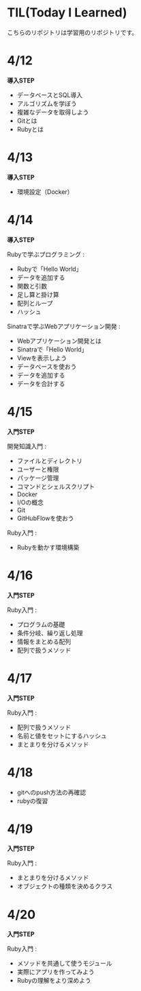 # TIL(Today I Learned)

こちらのリポジトリは学習用のリポジトリです。

# 4/12
 **導入STEP**
 - データベースとSQL導入
 - アルゴリズムを学ぼう
 - 複雑なデータを取得しよう
 - Gitとは
 - Rubyとは
 
 # 4/13
 **導入STEP**
 - 環境設定（Docker）

 # 4/14
 **導入STEP**
 
Rubyで学ぶプログラミング :
- Rubyで「Hello World」
- データを追加する
- 関数と引数
- 足し算と掛け算
- 配列とループ
- ハッシュ

Sinatraで学ぶWebアプリケーション開発 :
- Webアプリケーション開発とは
- Sinatraで「Hello World」
- Viewを表示しよう
- データベースを使おう
- データを追加する
- データを合計する

# 4/15
**入門STEP**

開発知識入門 :
- ファイルとディレクトリ
- ユーザーと権限
- パッケージ管理
- コマンドとシェルスクリプト
- Docker
- I/Oの概念
- Git
- GitHubFlowを使おう

Ruby入門 :
- Rubyを動かす環境構築

# 4/16
**入門STEP**

Ruby入門 :
- プログラムの基礎
- 条件分岐、繰り返し処理
- 情報をまとめる配列
- 配列で扱うメソッド

# 4/17
**入門STEP**

Ruby入門 :
- 配列で扱うメソッド
- 名前と値をセットにするハッシュ
- まとまりを分けるメソッド

# 4/18
- gitへのpush方法の再確認
- rubyの復習

# 4/19
**入門STEP**

Ruby入門 :
- まとまりを分けるメソッド
- オブジェクトの種類を決めるクラス

# 4/20
**入門STEP**

Ruby入門 :
- メソッドを共通して使うモジュール
- 実際にアプリを作ってみよう
- Rubyの理解をより深めよう
